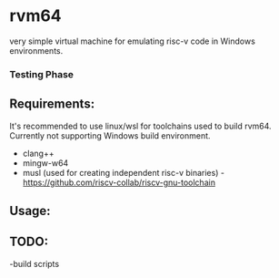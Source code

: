 # rvm64
very simple virtual machine for emulating risc-v code in Windows environments.

### Testing Phase

## Requirements:
It's recommended to use linux/wsl for toolchains used to build rvm64. Currently not supporting Windows build environment.
- clang++
- mingw-w64
- musl (used for creating independent risc-v binaries) - https://github.com/riscv-collab/riscv-gnu-toolchain

## Usage:

## TODO:
-build scripts
